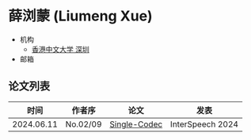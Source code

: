 # 薛浏蒙 (Liumeng Xue)

- 机构
  - [香港中文大学 深圳](../Institutions/CHN-CUHK_香港中文大学.md)
- 邮箱

## 论文列表

| 时间 | 作者序 | 论文 | 发表 |
|:-:|:-:|---|---|
| 2024.06.11 | No.02/09 | [Single-Codec](../Models/Speech_Neural_Codec/2024.06.11_Single-Codec.md) | InterSpeech 2024 |